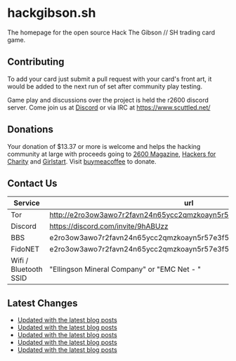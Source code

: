 # hackgibson.sh
The homepage for the open source Hack The Gibson // SH trading card game.


## Contributing

To add your card just submit a pull request with your card's front art, it would be added to the next run of set after community play testing.

Game play and discussions over the project is held the r2600 discord server. Come join us at [Discord](https://discord.com/invite/9hABUzz) or via IRC at https://www.scuttled.net/


## Donations

Your donation of $13.37 or more is welcome and helps the hacking community at large with proceeds going to [2600 Magazine](https://2600.com/), [Hackers for Charity](https://hackersforcharity.org) and [Girlstart](https://girlstart.org).  Visit [buymeacoffee](https://www.buymeacoffee.com/hackgibson.sh) to donate.


## Contact Us

Service | url
-|-
Tor | http://e2ro3ow3awo7r2favn24n65ycc2qmzkoayn5r57e3f56nvjwdcgg32ad.onion
Discord | https://discord.com/invite/9hABUzz
BBS | e2ro3ow3awo7r2favn24n65ycc2qmzkoayn5r57e3f56nvjwdcgg32ad.onion:23
FidoNET | e2ro3ow3awo7r2favn24n65ycc2qmzkoayn5r57e3f56nvjwdcgg32ad.onion:24554
Wifi / Bluetooth SSID | "Ellingson Mineral Company" or "EMC Net - <fidonet address>"

## Latest Changes
<!-- BLOG-POST-LIST:START -->
- [Updated with the latest blog posts](https://github.com/DFW2600/hackgibson.sh/commit/48f578845cd0cb5066f23f85fc1e92d09e8ff7db)
- [Updated with the latest blog posts](https://github.com/DFW2600/hackgibson.sh/commit/628726158f3d3ede186e6e60e2bc3eabe4938757)
- [Updated with the latest blog posts](https://github.com/DFW2600/hackgibson.sh/commit/f5ace71d456e71b9e8f5730e46b616087a91911f)
- [Updated with the latest blog posts](https://github.com/DFW2600/hackgibson.sh/commit/12776679542b3017a3f812d903057e5bf9abd5bd)
- [Updated with the latest blog posts](https://github.com/DFW2600/hackgibson.sh/commit/61825c36cf56be0d08bad998d3f4a8b5df6f328f)
<!-- BLOG-POST-LIST:END -->
